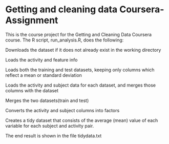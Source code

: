 # Getting and cleaning data Coursera-Assignment

This is the course project for the Getting and Cleaning Data Coursera course. The R script, run_analysis.R, does the following:

 
  Downloads the dataset if it does not already exist in the working directory
 
  Loads the activity and feature info
 
  Loads both the training and test datasets, keeping only columns which reflect a mean or standard deviation
 
  Loads the activity and subject data for each dataset, and merges those columns with the dataset
 
  Merges the two datasets(train and test)
 
  Converts the activity and subject columns into factors
 
  Creates a tidy dataset that consists of the average (mean) value of each variable for each subject and activity pair.

The end result is shown in the file tidydata.txt
